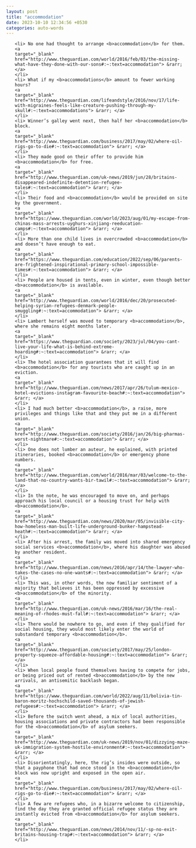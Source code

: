 ```yaml
---
layout: post
title: "accommodation"
date: 2023-10-10 12:34:56 +0530
categories: auto-words
---
```

<ol>

    <li> No one had thought to arrange <b>accommodation</b> for them.
    <a 
    target="_blank" 
    href="http://www.theguardian.com/world/2016/feb/03/the-missing-what-have-they-done-with-our-sons#:~:text=accommodation"> &rarr; </a>
    </li>
    <li> What if my <b>accommodations</b> amount to fewer working hours?
    <a 
    target="_blank" 
    href="http://www.theguardian.com/lifeandstyle/2016/nov/17/life-with-migraines-feels-like-creature-pushing-through-my-skull#:~:text=accommodations"> &rarr; </a>
    </li>
    <li> Winner’s galley went next, then half her <b>accommodation</b> block.
    <a 
    target="_blank" 
    href="http://www.theguardian.com/business/2017/may/02/where-oil-rigs-go-to-die#:~:text=accommodation"> &rarr; </a>
    </li>
    <li> They made good on their offer to provide him <b>accommodation</b> for free.
    <a 
    target="_blank" 
    href="http://www.theguardian.com/uk-news/2019/jun/28/britains-disappeared-indefinite-detention-refugee-tales#:~:text=accommodation"> &rarr; </a>
    </li>
    <li> Their food and <b>accommodation</b> would be provided on site by the government.
    <a 
    target="_blank" 
    href="https://www.theguardian.com/world/2023/aug/01/my-escape-from-chinas-mass-arrests-uyghurs-xinjiang-reeducation-camps#:~:text=accommodation"> &rarr; </a>
    </li>
    <li> More than one child lives in overcrowded <b>accommodation</b> and doesn’t have enough to eat.
    <a 
    target="_blank" 
    href="https://www.theguardian.com/education/2022/sep/06/parents-are-frightened-inspirational-primary-school-impossible-times#:~:text=accommodation"> &rarr; </a>
    </li>
    <li> People are housed in tents, even in winter, even though better <b>accommodation</b> is available.
    <a 
    target="_blank" 
    href="http://www.theguardian.com/world/2016/dec/20/prosecuted-helping-syrian-refugees-denmark-people-smuggling#:~:text=accommodation"> &rarr; </a>
    </li>
    <li> Lambert herself was moved to temporary <b>accommodation</b>, where she remains eight months later.
    <a 
    target="_blank" 
    href="https://www.theguardian.com/society/2023/jul/04/you-cant-live-your-life-what-is-behind-extreme-hoarding#:~:text=accommodation"> &rarr; </a>
    </li>
    <li> The hotel association guarantees that it will find <b>accommodation</b> for any tourists who are caught up in an eviction.
    <a 
    target="_blank" 
    href="http://www.theguardian.com/news/2017/apr/26/tulum-mexico-hotel-evictions-instagram-favourite-beach#:~:text=accommodation"> &rarr; </a>
    </li>
    <li> I had much better <b>accommodation</b>, a raise, more privileges and things like that and they put me in a different union.
    <a 
    target="_blank" 
    href="http://www.theguardian.com/society/2016/jan/26/big-pharmas-worst-nightmare#:~:text=accommodation"> &rarr; </a>
    </li>
    <li> One does not lumber an auteur, he explained, with printed itineraries, booked <b>accommodation</b> or emergency phone numbers.
    <a 
    target="_blank" 
    href="http://www.theguardian.com/world/2016/mar/03/welcome-to-the-land-that-no-country-wants-bir-tawil#:~:text=accommodation"> &rarr; </a>
    </li>
    <li> In the note, he was encouraged to move on, and perhaps approach his local council or a housing trust for help with <b>accommodation</b>.
    <a 
    target="_blank" 
    href="http://www.theguardian.com/news/2020/mar/05/invisible-city-how-homeless-man-built-life-underground-bunker-hampstead-heath#:~:text=accommodation"> &rarr; </a>
    </li>
    <li> After his arrest, the family was moved into shared emergency social services <b>accommodation</b>, where his daughter was abused by another resident.
    <a 
    target="_blank" 
    href="http://www.theguardian.com/news/2016/apr/14/the-lawyer-who-takes-the-cases-no-one-wants#:~:text=accommodation"> &rarr; </a>
    </li>
    <li> This was, in other words, the now familiar sentiment of a majority that believes it has been oppressed by excessive <b>accommodation</b> of the minority.
    <a 
    target="_blank" 
    href="http://www.theguardian.com/uk-news/2016/mar/16/the-real-meaning-of-rhodes-must-fall#:~:text=accommodation"> &rarr; </a>
    </li>
    <li> There would be nowhere to go, and even if they qualified for social housing, they would most likely enter the world of substandard temporary <b>accommodation</b>.
    <a 
    target="_blank" 
    href="http://www.theguardian.com/society/2017/may/25/london-property-squeeze-affordable-housing#:~:text=accommodation"> &rarr; </a>
    </li>
    <li> When local people found themselves having to compete for jobs, or being priced out of rented <b>accommodation</b> by the new arrivals, an antisemitic backlash began.
    <a 
    target="_blank" 
    href="https://www.theguardian.com/world/2022/aug/11/bolivia-tin-baron-moritz-hochschild-saved-thousands-of-jewish-refugees#:~:text=accommodation"> &rarr; </a>
    </li>
    <li> Before the switch went ahead, a mix of local authorities, housing associations and private contractors had been responsible for the <b>accommodation</b> of asylum seekers.
    <a 
    target="_blank" 
    href="http://www.theguardian.com/uk-news/2019/nov/01/dizzying-maze-uk-immigration-system-hostile-environment#:~:text=accommodation"> &rarr; </a>
    </li>
    <li> Disorientatingly, here, the rig’s insides were outside, so that a payphone that had once stood in the <b>accommodation</b> block was now upright and exposed in the open air.
    <a 
    target="_blank" 
    href="http://www.theguardian.com/business/2017/may/02/where-oil-rigs-go-to-die#:~:text=accommodation"> &rarr; </a>
    </li>
    <li> A few are refugees who, in a bizarre welcome to citizenship, find the day they are granted official refugee status they are instantly evicted from <b>accommodation</b> for asylum seekers.
    <a 
    target="_blank" 
    href="http://www.theguardian.com/news/2014/nov/11/-sp-no-exit-britains-housing-trap#:~:text=accommodation"> &rarr; </a>
    </li>